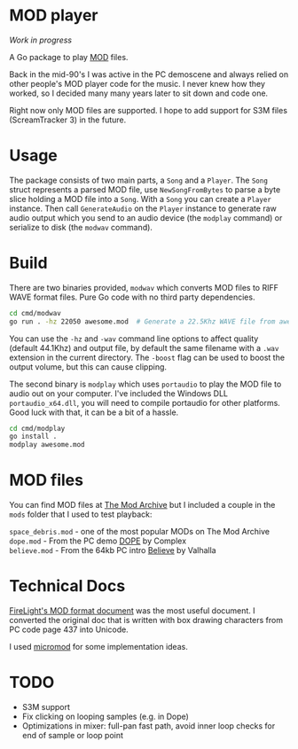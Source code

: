 # MOD player

_Work in progress_

A Go package to play [MOD](<https://en.wikipedia.org/wiki/MOD_(file_format)>) files.

Back in the mid-90's I was active in the PC demoscene and always relied on other people's MOD player code for the music. I never knew how they worked, so I decided many many years later to sit down and code one.

Right now only MOD files are supported. I hope to add support for S3M files (ScreamTracker 3) in the future.

# Usage

The package consists of two main parts, a `Song` and a `Player`. The `Song` struct represents a parsed MOD file, use `NewSongFromBytes` to parse a byte slice holding a MOD file into a `Song`. With a `Song` you can create a `Player` instance. Then call `GenerateAudio` on the `Player` instance to generate raw audio output which you send to an audio device (the `modplay` command) or serialize to disk (the `modwav` command).

# Build

There are two binaries provided, `modwav` which converts MOD files to RIFF WAVE format files. Pure Go code with no third party dependencies.

```bash
cd cmd/modwav
go run . -hz 22050 awesome.mod  # Generate a 22.5Khz WAVE file from awesome.mod called awesome.wav
```

You can use the `-hz` and `-wav` command line options to affect quality (default 44.1Khz) and output file, by default the same filename with a `.wav` extension in the current directory. The `-boost` flag can be used to boost the output volume, but this can cause clipping.

The second binary is `modplay` which uses `portaudio` to play the MOD file to audio out on your computer. I've included the Windows DLL `portaudio_x64.dll`, you will need to compile portaudio for other platforms. Good luck with that, it can be a bit of a hassle.

```bash
cd cmd/modplay
go install .
modplay awesome.mod
```

# MOD files

You can find MOD files at [The Mod Archive](https://modarchive.org/) but I included a couple in the `mods` folder that I used to test playback:

`space_debris.mod` - one of the most popular MODs on The Mod Archive\
`dope.mod` - From the PC demo [DOPE](http://www.pouet.net/prod.php?which=37) by Complex\
`believe.mod` - From the 64kb PC intro [Believe](http://www.pouet.net/prod.php?which=1151) by Valhalla

# Technical Docs

[FireLight's MOD format document](docs/fmoddoc.txt) was the most useful document. I converted the original doc that is written with box drawing characters from PC code page 437 into Unicode.

I used [micromod](https://github.com/martincameron/micromod) for some implementation ideas.

# TODO

- S3M support
- Fix clicking on looping samples (e.g. in Dope)
- Optimizations in mixer: full-pan fast path, avoid inner loop checks for end of sample or loop point
